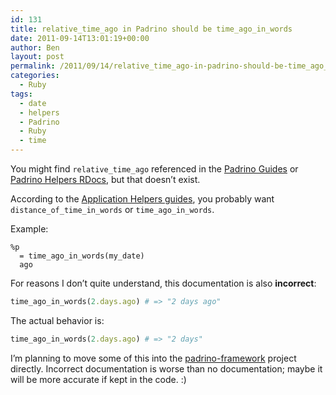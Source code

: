 ```yaml
---
id: 131
title: relative_time_ago in Padrino should be time_ago_in_words
date: 2011-09-14T13:01:19+00:00
author: Ben
layout: post
permalink: /2011/09/14/relative_time_ago-in-padrino-should-be-time_ago_in_words/
categories:
  - Ruby
tags:
  - date
  - helpers
  - Padrino
  - Ruby
  - time
---
```

You might find `relative_time_ago` referenced in the [Padrino Guides](http://www.padrinorb.com/guides/home) or [Padrino Helpers RDocs](http://www.padrinorb.com/api/padrino-helpers/README_rdoc.html), but that doesn&#8217;t exist.

According to the [Application Helpers guides](http://www.padrinorb.com/guides/application-helpers), you probably want `distance_of_time_in_words` or `time_ago_in_words`.

Example:

```haml
%p
  = time_ago_in_words(my_date)
  ago
```

For reasons I don&#8217;t quite understand, this documentation is also **incorrect**:

```ruby
time_ago_in_words(2.days.ago) # => "2 days ago"
```

The actual behavior is:

```ruby
time_ago_in_words(2.days.ago) # => "2 days"
```

I&#8217;m planning to move some of this into the [padrino-framework](https://github.com/padrino/padrino-framework) project directly. Incorrect documentation is worse than no documentation; maybe it will be more accurate if kept in the code. :)